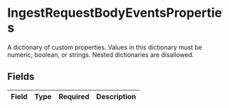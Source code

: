 # IngestRequestBodyEventsProperties

A dictionary of custom properties. Values in this dictionary must be numeric, boolean, or strings. Nested dictionaries are disallowed.


## Fields

| Field       | Type        | Required    | Description |
| ----------- | ----------- | ----------- | ----------- |